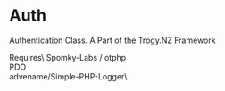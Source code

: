 # Auth
Authentication Class.
A Part of the Trogy.NZ Framework

Requires\ 
Spomky-Labs / otphp\
PDO\
advename/Simple-PHP-Logger\
